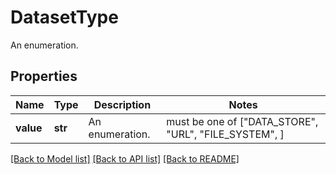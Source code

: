 # DatasetType

An enumeration.

## Properties
Name | Type | Description | Notes
------------ | ------------- | ------------- | -------------
**value** | **str** | An enumeration. |  must be one of ["DATA_STORE", "URL", "FILE_SYSTEM", ]

[[Back to Model list]](../README.md#documentation-for-models) [[Back to API list]](../README.md#documentation-for-api-endpoints) [[Back to README]](../README.md)


